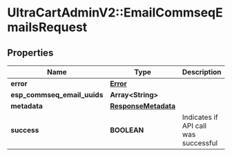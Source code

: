 # UltraCartAdminV2::EmailCommseqEmailsRequest

## Properties
Name | Type | Description | Notes
------------ | ------------- | ------------- | -------------
**error** | [**Error**](Error.md) |  | [optional] 
**esp_commseq_email_uuids** | **Array&lt;String&gt;** |  | [optional] 
**metadata** | [**ResponseMetadata**](ResponseMetadata.md) |  | [optional] 
**success** | **BOOLEAN** | Indicates if API call was successful | [optional] 


